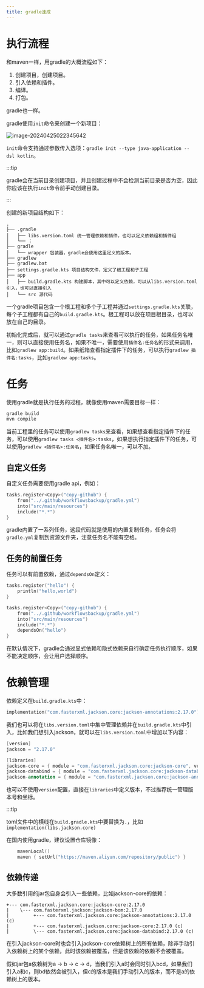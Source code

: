 ```yaml
---
title: gradle速成
---
```


# 执行流程

和maven一样，用gradle的大概流程如下：

1. 创建项目，创建项目。
2. 引入依赖和插件。
3. 编译。
4. 打包。

gradle也一样。

gradle使用`init`命令来创建一个新项目：

![image-20240425022345642](https://picture-home.obs.cn-south-1.myhuaweicloud.com/markdown-picture/202404250223747.png)

`init`命令支持通过参数传入选项：`gradle init --type java-application --dsl kotlin`。

:::tip

gradle会在当前目录创建项目，并且创建过程中不会检测当前目录是否为空，因此你应该在执行`init`命令前手动创建目录。

:::

创建的新项目结构如下：

```
.
├── .gradle
│   ├── libs.version.toml 统一管理依赖和插件，也可以定义依赖组和插件组
│   └── ⋮
├── gradle
│   └── wrapper 包装器，gradle会使用这里定义的版本。
├── gradlew
├── gradlew.bat
├── settings.gradle.kts 项目结构文件，定义了根工程和子工程
├── app
│   ├── build.gradle.kts 构建脚本，其中可以定义依赖，可以从libs.version.toml引入，也可以直接引入
│   └── src 源代码
```

一个gradle项目包含一个根工程和多个子工程并通过`settings.gradle.kts`关联，每个子工程都有自己的`build.gradle.kts`。根工程可以放在项目根目录，也可以放在自己的目录。

初始化完成后，就可以通过`gradle tasks`来查看可以执行的任务，如果任务名唯一，则可以直接使用任务名，如果不唯一，需要使用`插件名:任务名`的形式来调用，比如`gradlew app:build`。如果纸箱查看指定插件下的任务，可以执行`gradlew 插件名:tasks`，比如`gradlew app:tasks`。

# 任务

使用gradle就是执行任务的过程，就像使用maven需要目标一样：

```cmd
gradle build
mvn compile
```

当前工程里的任务可以使用`gradlew tasks`来查看，如果想查看指定插件下的任务，可以使用`gradlew tasks <插件名>:tasks`，如果想执行指定插件下的任务，可以使用`gradlew <插件名>:任务名`，如果任务名唯一，可以不加。

## 自定义任务

自定义任务需要使用gradle api，例如：

```kotlin
tasks.register<Copy>("copy-github") {
    from("../.github/workflowsbackup/gradle.yml")
    into("src/main/resources")
    include("*.*")
}
```

gradle内置了一系列任务，这段代码就是使用的内置复制任务，任务会将`gradle.yml`复制到资源文件夹，注意任务名不能有空格。

## 任务的前置任务

任务可以有前置依赖，通过`dependsOn`定义：

```kotlin
tasks.register("hello") {
    println("hello,world")
}

tasks.register<Copy>("copy-github") {
    from("../.github/workflowsbackup/gradle.yml")
    into("src/main/resources")
    include("*.*")
    dependsOn("hello")
}
```

在默认情况下，gradle会通过显式依赖和隐式依赖来自行确定任务执行顺序，如果不能决定顺序，会让用户选择顺序。

# 依赖管理

依赖定义在`build.gradle.kts`中：

```kotlin
implementation("com.fasterxml.jackson.core:jackson-annotations:2.17.0")
```

我们也可以将在`libs.version.toml`中集中管理依赖并在`build.gradle.kts`中引入，比如我们想引入jackson，就可以在`libs.version.toml`中增加以下内容：

```kotlin
[version]
jackson = "2.17.0"

[libraries]
jackson-core = { module = "com.fasterxml.jackson.core:jackson-core", version.ref = "jackson"}
jackson-databind = { module = "com.fasterxml.jackson.core:jackson-databind", version.ref = "jackson"}
jackson-annotation = { module = "com.fasterxml.jackson.core:jackson-annotation", version.ref = "jackson"}
```

也可以不使用`version`配置，直接在`libraries`中定义版本，不过推荐统一管理版本号和坐标。

:::tip

toml文件中的横线在`build.gradle.kts`中要替换为`.`，比如`implementation(libs.jackson.core)`

在国内使用gradle，建议设置仓库镜像：

```kotlin
    mavenLocal()
    maven { setUrl("https://maven.aliyun.com/repository/public") }
```

## 依赖传递

大多数引用的jar包自身会引入一些依赖，比如jackson-core的依赖：

```
+--- com.fasterxml.jackson.core:jackson-core:2.17.0
|    \--- com.fasterxml.jackson:jackson-bom:2.17.0
|         +--- com.fasterxml.jackson.core:jackson-annotations:2.17.0 (c)
|         +--- com.fasterxml.jackson.core:jackson-core:2.17.0 (c)
|         \--- com.fasterxml.jackson.core:jackson-databind:2.17.0 (c)

```

在引入jackson-core时也会引入jackson-core依赖树上的所有依赖，除非手动引入依赖树上的某个依赖，此时该依赖被覆盖，但是该依赖的依赖不会被覆盖。

假如jar包a依赖树为a -> b -> c -> d，当我们引入a时会同时引入bcd，如果我们引入a和c，则bd依然会被引入，但c的版本是我们手动引入的版本，而不是a的依赖树上的版本。